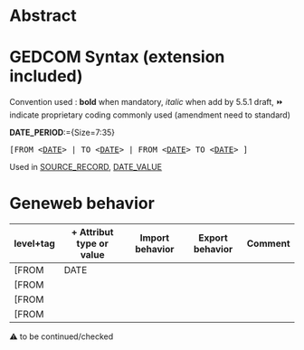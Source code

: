 ﻿# Abstract

# GEDCOM Syntax (extension included)
Convention used : **bold** when mandatory, _italic_ when add by 5.5.1 draft, &#x23E9; indicate proprietary coding commonly used (amendment need to standard)<br />

**DATE_PERIOD**:={Size=7:35}
<pre>
[FROM &lt;<a href=Ged.DATE>DATE</a>&gt; | TO &lt;<a href=Ged.DATE>DATE</a>&gt; | FROM &lt;<a href=Ged.DATE>DATE</a>&gt; TO &lt;<a href=Ged.DATE>DATE</a>&gt; ]
</pre>
Used in <a href=Ged.SOURCE_RECORD>SOURCE_RECORD</a>, <a href=Ged.DATE_VALUE>DATE_VALUE</a><br />

# Geneweb behavior

level+tag  | + Attribut type or value | Import behavior | Export behavior  | Comment 
---------- | ------------- | :---------------: | :-----------------:| -----------
[FROM | DATE | | |
[FROM <DATE> | | | | |
[FROM <DATE> | | | | |
[FROM <DATE> | | | | |

:warning: to be continued/checked

